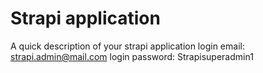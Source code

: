 # Strapi application

A quick description of your strapi application
login email: strapi.admin@mail.com
login password: Strapisuperadmin1